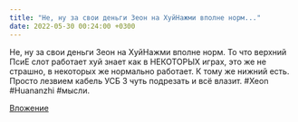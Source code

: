 ```yaml
---
title: "Не, ну за свои деньги Зеон на ХуйНажми вполне норм..."
date: 2022-05-30 00:24:00 +0300
---
```


Не, ну за свои деньги Зеон на ХуйНажми вполне норм. То что верхний ПсиЕ слот работает хуй знает как в НЕКОТОРЫХ играх, это же не страшно, в некоторых же нормально работает. К тому же нижний есть. Просто лезвием кабель УСБ 3 чуть подрезать и всё влазит.
#Xeon #Huananzhi #мысли.

[Вложение](/assets/vk_photos/3/fwy9iakPs-c.jpg)
